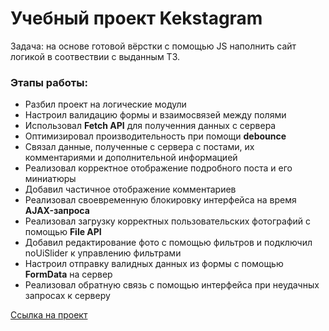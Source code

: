 <h1>Учебный проект Kekstagram</h1>
<p>Задача: на основе готовой вёрстки с помощью JS наполнить сайт логикой в соотвествии с выданным ТЗ.</p>
<h3>Этапы работы:</h3>
<ul>
<li>Разбил проект на логические модули</li>
<li>Настроил валидацию формы и взаимосвязей между полями</li>
<li>Использовал <b>Fetch API</b> для полученния данных с сервера</li>
<li>Оптимизировал производительность при помощи <b>debounce</b></li>
<li>Связал данные, полученные с сервера с постами, их комментариями и дополнительной информацией</li>
<li>Реализовал корректное отображение подробного поста и его миниатюры</li>
<li>Добавил частичное отображение комментариев</li>
<li>Реализовал своевременную блокировку интерфейса на время <b>AJAX-запроса</b></li>
<li>Реализовал загрузку корректных пользовательских фотографий с помощью <b>File API</b></li>
<li>Добавил редактирование фото с помощью фильтров и подключил noUiSlider к управлению фильтрами</li>
<li>Настроил отправку валидных данных из формы с помощью <b>FormData</b> на сервер</li>
<li>Реализовал обратную связь с помощью интерфейса при неудачных запросах к серверу</li>
</ul>

<a href="https://andy-rosa.github.io/kekstagram/">Ссылка на проект</a>
